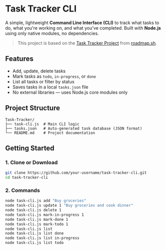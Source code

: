 # Task Tracker CLI

A simple, lightweight **Command Line Interface (CLI)** to track what tasks to do, what you're working on, and what you've completed. Built with **Node.js** using only native modules, no dependencies.

> This project is based on the [Task Tracker Project](https://roadmap.sh/projects/task-tracker) from [roadmap.sh](https://roadmap.sh).


## Features

- Add, update, delete tasks
- Mark tasks as `todo`, `in-progress`, or `done`
- List all tasks or filter by status
- Saves tasks in a local `tasks.json` file
- No external libraries — uses Node.js core modules only


## Project Structure
```
Task-Tracker/
├── task-cli.js  # Main CLI logic
├── tasks.json   # Auto-generated task database (JSON format)
└── README.md    # Project documentation
```

## Getting Started

### 1. Clone or Download

```bash
git clone https://github.com/your-username/task-tracker-cli.git
cd task-tracker-cli
```

### 2. Commands
```bash
node task-cli.js add "Buy groceries"
node task-cli.js update 1 "Buy groceries and cook dinner"
node task-cli.js delete 1
node task-cli.js mark-in-progress 1
node task-cli.js mark-done 1
node task-cli.js mark-todo 1
node task-cli.js list
node task-cli.js list done
node task-cli.js list in-progress
node task-cli.js list todo
```
